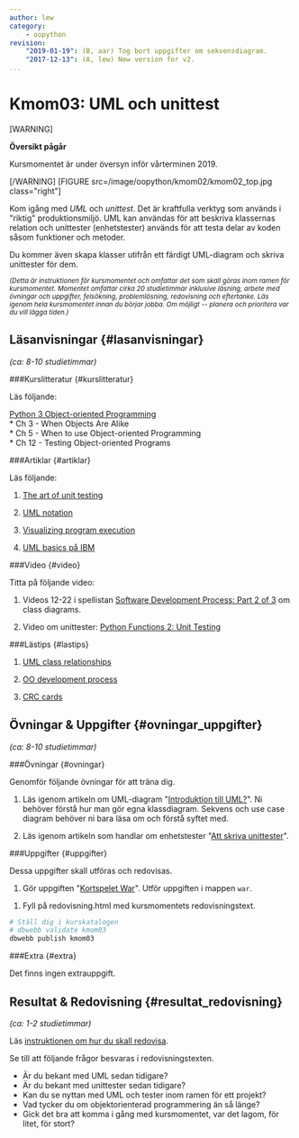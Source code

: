 ```yaml
---
author: lew
category:
    - oopython
revision:
    "2019-01-19": (B, aar) Tog bort uppgifter om sekvensdiagram.
    "2017-12-13": (A, lew) New version for v2.
...
```

Kmom03: UML och unittest
====================================
[WARNING]

**Översikt pågår**

Kursmomentet är under översyn inför vårterminen 2019.

[/WARNING]
[FIGURE src=/image/oopython/kmom02/kmom02_top.jpg class="right"]

Kom igång med _UML_ och _unittest_. Det är kraftfulla verktyg som används i "riktig" produktionsmiljö. UML kan användas för att beskriva klassernas relation och unittester (enhetstester) används för att testa delar av koden såsom funktioner och metoder.  

Du kommer även skapa klasser utifrån ett färdigt UML-diagram och skriva unittester för dem.

<!--more-->


<!-- Flytta nedan text till eget dokument/vy/block -->

<small>*(Detta är instruktionen för kursmomentet och omfattar det som skall göras inom ramen för kursmomentet. Momentet omfattar cirka 20 studietimmar inklusive läsning, arbete med övningar och uppgifter, felsökning, problemlösning, redovisning och eftertanke. Läs igenom hela kursmomentet innan du börjar jobba. Om möjligt -- planera och prioritera var du vill lägga tiden.)*</small>



Läsanvisningar  {#lasanvisningar}
---------------------------------

*(ca: 8-10 studietimmar)*


###Kurslitteratur  {#kurslitteratur}

Läs följande:

[Python 3 Object-oriented Programming](kunskap/boken-python3-object-oriented-programming)  
    * Ch 3 - When Objects Are Alike  
    * Ch 5 - When to use Object-oriented Programming  
    * Ch 12 - Testing Object-oriented Programs


###Artiklar {#artiklar}

Läs följande:

1. [The art of unit testing](http://artofunittesting.com/definition-of-a-unit-test/)  

1. [UML notation](https://atomicobject.com/resources/oo-programming/uml-notation)

1. [Visualizing program execution](https://atomicobject.com/resources/oo-programming/visualizing-program-execution)

1. [UML basics på IBM](http://www.ibm.com/developerworks/rational/library/769.html)  



###Video  {#video}

Titta på följande video:  

1. Videos 12-22 i spellistan [Software Development Process: Part 2 of 3](https://www.youtube.com/watch?v=pZ9-ujSP_48&index=12&list=PLAwxTw4SYaPm8PAGH7ov2Bj-nG4sXgCtJ)  om class diagrams.

1. Video om unittester: [Python Functions 2: Unit Testing](https://www.youtube.com/watch?v=F7a0iUH6kVA)



###Lästips {#lastips}

1. [UML class relationships](http://creately.com/blog/diagrams/class-diagram-relationships/)

1. [OO development process](https://atomicobject.com/resources/oo-programming/oo-development-process)

1. [CRC cards](https://atomicobject.com/resources/oo-programming/crc-cards)




Övningar & Uppgifter  {#ovningar_uppgifter}
-------------------------------------------

*(ca: 8-10 studietimmar)*



###Övningar {#ovningar}

Genomför följande övningar för att träna dig.

1. Läs igenom artikeln om UML-diagram "[Introduktion till UML?](kunskap/intro_till_uml)". Ni behöver förstå hur man gör egna klassdiagram. Sekvens och use case diagram behöver ni bara läsa om och förstå syftet med.

2. Läs igenom artikeln som handlar om enhetstester "[Att skriva unittester](kunskap/unittest-i-python)".



###Uppgifter {#uppgifter}

Dessa uppgifter skall utföras och redovisas.

<!-- 1. Gör uppgiften "[Skapa objekt efter UML](uppgift/skapa-objekt-efter-uml)" -->

<!-- 1. Gör uppgiften "[Skriv testfall för ett objekt](uppgift/skriv-testfall-for-ett-objekt)".   -->

1. Gör uppgiften "[Kortspelet War](uppgift/kortspelet-war)". Utför uppgiften i mappen `war`.  

<!-- 1. Gör uppgiften "[Skapa sequence diagram](uppgift/skapa-sequence-diagram2)". Utför uppgiften i mappen `uml`.   -->


1. Fyll på redovisning.html med kursmomentets redovisningstext.

```bash
# Ställ dig i kurskatalogen
# dbwebb validate kmom03
dbwebb publish kmom03
```



###Extra {#extra}

Det finns ingen extrauppgift.
<!-- 1. Gör uppgiften "[Skapa ett klassdiagram](uppgift/skapa-klassdiagram)". -->



Resultat & Redovisning  {#resultat_redovisning}
-----------------------------------------------

*(ca: 1-2 studietimmar)*

Läs [instruktionen om hur du skall redovisa](./../redovisa).

Se till att följande frågor besvaras i redovisningstexten.

* Är du bekant med UML sedan tidigare?  
* Är du bekant med unittester sedan tidigare?
* Kan du se nyttan med UML och tester inom ramen för ett projekt?
* Vad tycker du om objektorienterad programmering än så länge?
* Gick det bra att komma i gång med kursmomentet, var det lagom, för litet, för stort?
<!-- * Överskuggade du någon metod i "Kortspelet War"? -->
<!-- * Hur gick det med sekvensdiagrammet? -->
<!-- * Gjorde du extrauppgiften? -->
